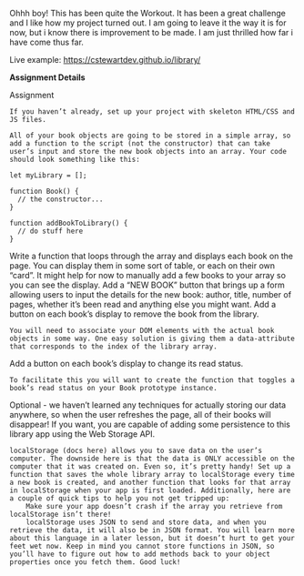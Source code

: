 Ohhh boy! This has been quite the Workout. It has been a great challenge and I like how my project turned out. I am going to leave it the way it is for now, but i know there is improvement to be made. I am just thrilled how far i have come thus far.


Live example: https://cstewartdev.github.io/library/



******Assignment Details******

Assignment

    If you haven’t already, set up your project with skeleton HTML/CSS and JS files.

    All of your book objects are going to be stored in a simple array, so add a function to the script (not the constructor) that can take user’s input and store the new book objects into an array. Your code should look something like this:

    let myLibrary = [];

    function Book() {
      // the constructor...
    }

    function addBookToLibrary() {
      // do stuff here
    }

Write a function that loops through the array and displays each book on the page. You can display them in some sort of table, or each on their own “card”. It might help for now to manually add a few books to your array so you can see the display.
Add a “NEW BOOK” button that brings up a form allowing users to input the details for the new book: author, title, number of pages, whether it’s been read and anything else you might want.
Add a button on each book’s display to remove the book from the library.

    You will need to associate your DOM elements with the actual book objects in some way. One easy solution is giving them a data-attribute that corresponds to the index of the library array.

Add a button on each book’s display to change its read status.

    To facilitate this you will want to create the function that toggles a book’s read status on your Book prototype instance.

Optional - we haven’t learned any techniques for actually storing our data anywhere, so when the user refreshes the page, all of their books will disappear! If you want, you are capable of adding some persistence to this library app using the Web Storage API.

    localStorage (docs here) allows you to save data on the user’s computer. The downside here is that the data is ONLY accessible on the computer that it was created on. Even so, it’s pretty handy! Set up a function that saves the whole library array to localStorage every time a new book is created, and another function that looks for that array in localStorage when your app is first loaded. Additionally, here are a couple of quick tips to help you not get tripped up:
        Make sure your app doesn’t crash if the array you retrieve from localStorage isn’t there!
        localStorage uses JSON to send and store data, and when you retrieve the data, it will also be in JSON format. You will learn more about this language in a later lesson, but it doesn’t hurt to get your feet wet now. Keep in mind you cannot store functions in JSON, so you’ll have to figure out how to add methods back to your object properties once you fetch them. Good luck!

